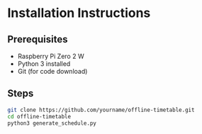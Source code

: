 # Installation Instructions

## Prerequisites
- Raspberry Pi Zero 2 W
- Python 3 installed
- Git (for code download)

## Steps
```bash
git clone https://github.com/yourname/offline-timetable.git
cd offline-timetable
python3 generate_schedule.py
